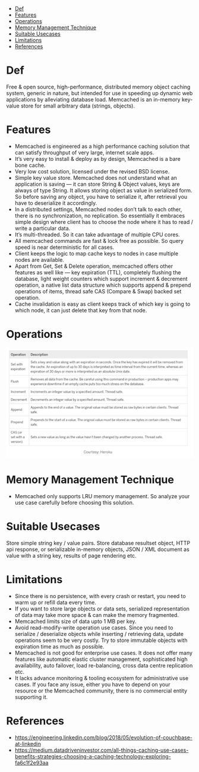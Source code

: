 - [Def](#def)
- [Features](#features)
- [Operations](#operations)
- [Memory Management Technique](#memory-management-technique)
- [Suitable Usecases](#suitable-usecases)
- [Limitations](#limitations)
- [References](#references)

# Def
Free & open source, high-performance, distributed memory object caching system, generic in nature, but intended for use in speeding up dynamic web applications by alleviating database load. Memcached is an in-memory key-value store for small arbitrary data (strings, objects).

# Features
* Memcached is engineered as a high performance caching solution that can satisfy throughput of very large, internet scale apps.
* It’s very easy to install & deploy as by design, Memcached is a bare bone cache.
* Very low cost solution, licensed under the revised BSD license.
* Simple key value store. Memcached does not understand what an application is saving — it can store String & Object values, keys are always of type String. It allows storing object as value in serialized form. So before saving any object, you have to serialize it, after retrieval you have to deserialize it accordingly.
* In a distributed settings, Memcached nodes don’t talk to each other, there is no synchronization, no replication. So essentially it embraces simple design where client has to choose the node where it has to read / write a particular data.
* It’s multi-threaded. So it can take advantage of multiple CPU cores.
* All memcached commands are fast & lock free as possible. So query speed is near deterministic for all cases.
* Client keeps the logic to map cache keys to nodes in case multiple nodes are available.
* Apart from Get, Set & Delete operation, memcached offers other features as well like — key expiration (TTL), completely flushing the database, light weight counters which support increment & decrement operation, a native list data structure which supports append & prepend operations of items, thread safe CAS (Compare & Swap) backed set operation.
* Cache invalidation is easy as client keeps track of which key is going to which node, it can just delete that key from that node.

# Operations

![](../.gitbook/assets/memcached_operations.png)

# Memory Management Technique
* Memcached only supports LRU memory management. So analyze your use case carefully before choosing this solution.

# Suitable Usecases
Store simple string key / value pairs. Store database resultset object, HTTP api response, or serializable in-memory objects, JSON / XML document as value with a string key, results of page rendering etc.

# Limitations
* Since there is no persistence, with every crash or restart, you need to warm up or refill data every time.
* If you want to store large objects or data sets, serialized representation of data may take more space & can make the memory fragmented.
* Memcached limits size of data upto 1 MB per key.
* Avoid read-modify-write operation use cases. Since you need to serialize / deserialize objects while inserting / retrieving data, update operations seem to be very costly. Try to store immutable objects with expiration time as much as possible.
* Memcached is not good for enterprise use cases. It does not offer many features like automatic elastic cluster management, sophisticated high availability, auto failover, load re-balancing, cross data centre replication etc.
* It lacks advance monitoring & tooling ecosystem for administrative use cases. If you face any issue, either you have to depend on your resource or the Memcached community, there is no commercial entity supporting it.

# References
* https://engineering.linkedin.com/blog/2018/05/evolution-of-couchbase-at-linkedin
* https://medium.datadriveninvestor.com/all-things-caching-use-cases-benefits-strategies-choosing-a-caching-technology-exploring-fa6c1f2e93aa